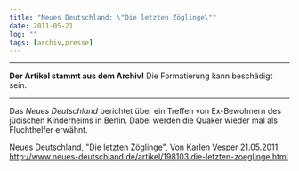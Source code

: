 ```yaml
---
title: "Neues Deutschland: \"Die letzten Zöglinge\""
date: 2011-05-21
log: ""
tags: [archiv,presse]
---
```

<hr><b>Der Artikel stammt aus dem Archiv!</b> Die Formatierung kann beschädigt sein.<hr>
Das <i>Neues Deutschland</i> berichtet über ein Treffen von Ex-Bewohnern des jüdischen Kinderheims in Berlin. Dabei werden die Quaker wieder mal als Fluchthelfer erwähnt.

Neues Deutschland, "Die letzten Zöglinge", Von Karlen Vesper 21.05.2011, http://www.neues-deutschland.de/artikel/198103.die-letzten-zoeglinge.html
